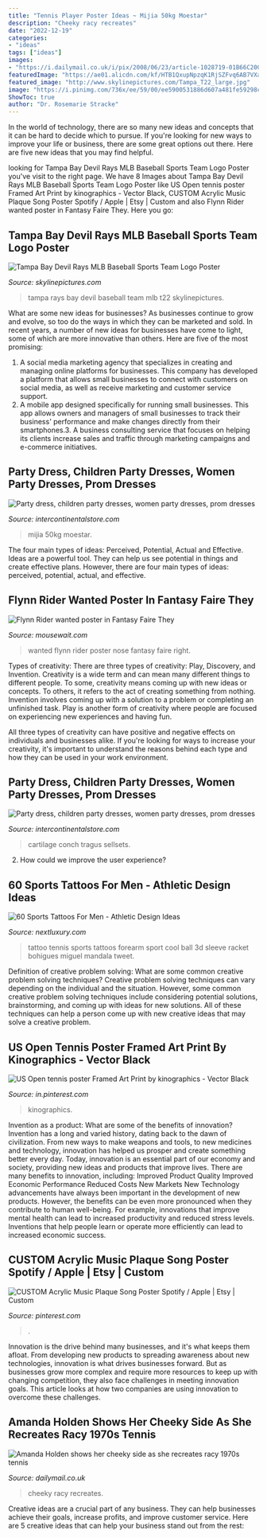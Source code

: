 ```yaml
---
title: "Tennis Player Poster Ideas ~ Mijia 50kg Moestar"
description: "Cheeky racy recreates"
date: "2022-12-19"
categories:
- "ideas"
tags: ["ideas"]
images:
- "https://i.dailymail.co.uk/i/pix/2008/06/23/article-1028719-01B66C2000000578-277_224x468.jpg"
featuredImage: "https://ae01.alicdn.com/kf/HTB1QxupNpzqK1RjSZFvq6AB7VXaQ.jpg"
featured_image: "http://www.skylinepictures.com/Tampa_T22_large.jpg"
image: "https://i.pinimg.com/736x/ee/59/00/ee5900531886d607a481fe59298cf452.jpg"
ShowToc: true
author: "Dr. Rosemarie Stracke"
---
```



In the world of technology, there are so many new ideas and concepts that it can be hard to decide which to pursue. If you're looking for new ways to improve your life or business, there are some great options out there. Here are five new ideas that you may find helpful.

	

		
looking for Tampa Bay Devil Rays MLB Baseball Sports Team Logo Poster you've visit to the right page. We have 8 Images about Tampa Bay Devil Rays MLB Baseball Sports Team Logo Poster like US Open tennis poster Framed Art Print by kinographics - Vector Black, CUSTOM Acrylic Music Plaque Song Poster Spotify / Apple | Etsy | Custom and also Flynn Rider wanted poster in Fantasy Faire They. Here you go:
		
    
## Tampa Bay Devil Rays MLB Baseball Sports Team Logo Poster

<img loading=lazy src="http://www.skylinepictures.com/Tampa_T22_large.jpg" onerror="this.onerror=null;this.src='https://tse2.mm.bing.net/th?id=OIP.Is0ejCGIAD7vJbkh9No72QHaLR&amp;pid=15.1';" alt="Tampa Bay Devil Rays MLB Baseball Sports Team Logo Poster">

_Source: skylinepictures.com_

>tampa rays bay devil baseball team mlb t22 skylinepictures. 

	

What are some new ideas for businesses?
As businesses continue to grow and evolve, so too do the ways in which they can be marketed and sold. In recent years, a number of new ideas for businesses have come to light, some of which are more innovative than others. Here are five of the most promising:
1. A social media marketing agency that specializes in creating and managing online platforms for businesses. This company has developed a platform that allows small businesses to connect with customers on social media, as well as receive marketing and customer service support.
2. A mobile app designed specifically for running small businesses. This app allows owners and managers of small businesses to track their business' performance and make changes directly from their smartphones.3. A business consulting service that focuses on helping its clients increase sales and traffic through marketing campaigns and e-commerce initiatives.
    
## Party Dress, Children Party Dresses, Women Party Dresses, Prom Dresses

<img loading=lazy src="https://ae01.alicdn.com/kf/HTB1fsDjahD1gK0jSZFyq6AiOVXaS.jpg" onerror="this.onerror=null;this.src='https://tse4.mm.bing.net/th?id=OIP.P0Kl_X2-alV015ybHyrE2QHaJ4&amp;pid=15.1';" alt="Party dress, children party dresses, women party dresses, prom dresses">

_Source: intercontinentalstore.com_

>mijia 50kg moestar. 

	

The four main types of ideas: Perceived, Potential, Actual and Effective.
Ideas are a powerful tool. They can help us see potential in things and create effective plans. However, there are four main types of ideas: perceived, potential, actual, and effective.

    
## Flynn Rider Wanted Poster In Fantasy Faire They

<img loading=lazy src="https://www.mousewait.com/disneyland/chat_images/471803_c_img.jpg" onerror="this.onerror=null;this.src='https://tse3.mm.bing.net/th?id=OIP.qn20zB9vi-0wLgLScbxwOAHaHa&amp;pid=15.1';" alt="Flynn Rider wanted poster in Fantasy Faire They">

_Source: mousewait.com_

>wanted flynn rider poster nose fantasy faire right. 

	

Types of creativity: There are three types of creativity: Play, Discovery, and Invention.
Creativity is a wide term and can mean many different things to different people. To some, creativity means coming up with new ideas or concepts. To others, it refers to the act of creating something from nothing.
Invention involves coming up with a solution to a problem or completing an unfinished task. Play is another form of creativity where people are focused on experiencing new experiences and having fun.

All three types of creativity can have positive and negative effects on individuals and businesses alike. If you're looking for ways to increase your creativity, it's important to understand the reasons behind each type and how they can be used in your work environment.

    
## Party Dress, Children Party Dresses, Women Party Dresses, Prom Dresses

<img loading=lazy src="https://ae01.alicdn.com/kf/HTB1QxupNpzqK1RjSZFvq6AB7VXaQ.jpg" onerror="this.onerror=null;this.src='https://tse2.mm.bing.net/th?id=OIP.b6XHOI6XuiD9BZrhy9EQ2QHaHa&amp;pid=15.1';" alt="Party dress, children party dresses, women party dresses, prom dresses">

_Source: intercontinentalstore.com_

>cartilage conch tragus sellsets. 

	

2. How could we improve the user experience?

    
## 60 Sports Tattoos For Men - Athletic Design Ideas

<img loading=lazy src="http://nextluxury.com/wp-content/uploads/tennis-mens-tattoo-sports-design.jpg" onerror="this.onerror=null;this.src='https://tse4.mm.bing.net/th?id=OIP.8ksPjJaryoVgWjiDfPzidgHaKP&amp;pid=15.1';" alt="60 Sports Tattoos For Men - Athletic Design Ideas">

_Source: nextluxury.com_

>tattoo tennis sports tattoos forearm sport cool ball 3d sleeve racket bohigues miguel mandala tweet. 

	

Definition of creative problem solving: What are some common creative problem solving techniques?
Creative problem solving techniques can vary depending on the individual and the situation. However, some common creative problem solving techniques include considering potential solutions, brainstorming, and coming up with ideas for new solutions. All of these techniques can help a person come up with new creative ideas that may solve a creative problem.

    
## US Open Tennis Poster Framed Art Print By Kinographics - Vector Black

<img loading=lazy src="https://i.pinimg.com/736x/91/86/fb/9186fb0c1af51a3640844d55c43ef7d8.jpg" onerror="this.onerror=null;this.src='https://tse1.mm.bing.net/th?id=OIP.Mls7DbcRRbbZzVKfGOinCwHaLp&amp;pid=15.1';" alt="US Open tennis poster Framed Art Print by kinographics - Vector Black">

_Source: in.pinterest.com_

>kinographics. 

	

Invention as a product: What are some of the benefits of innovation?
Invention has a long and varied history, dating back to the dawn of civilization. From new ways to make weapons and tools, to new medicines and technology, innovation has helped us prosper and create something better every day. Today, innovation is an essential part of our economy and society, providing new ideas and products that improve lives. There are many benefits to innovation, including: 
Improved Product Quality 
Improved Economic Performance 
Reduced Costs 
New Markets 
New Technology advancements have always been important in the development of new products. However, the benefits can be even more pronounced when they contribute to human well-being. For example, innovations that improve mental health can lead to increased productivity and reduced stress levels. Inventions that help people learn or operate more efficiently can lead to increased economic success.

    
## CUSTOM Acrylic Music Plaque Song Poster Spotify / Apple | Etsy | Custom

<img loading=lazy src="https://i.pinimg.com/736x/ee/59/00/ee5900531886d607a481fe59298cf452.jpg" onerror="this.onerror=null;this.src='https://tse3.mm.bing.net/th?id=OIP.xn98Haj6QEZ75o60l7-RNwHaLH&amp;pid=15.1';" alt="CUSTOM Acrylic Music Plaque Song Poster Spotify / Apple | Etsy | Custom">

_Source: pinterest.com_

>. 

	

Innovation is the drive behind many businesses, and it's what keeps them afloat. From developing new products to spreading awareness about new technologies, innovation is what drives businesses forward. But as businesses grow more complex and require more resources to keep up with changing competition, they also face challenges in meeting innovation goals. This article looks at how two companies are using innovation to overcome these challenges.

    
## Amanda Holden Shows Her Cheeky Side As She Recreates Racy 1970s Tennis

<img loading=lazy src="https://i.dailymail.co.uk/i/pix/2008/06/23/article-1028719-01B66C2000000578-277_224x468.jpg" onerror="this.onerror=null;this.src='https://tse4.mm.bing.net/th?id=OIP.M9relzCReFvQFpjaCTuNlAAAAA&amp;pid=15.1';" alt="Amanda Holden shows her cheeky side as she recreates racy 1970s tennis">

_Source: dailymail.co.uk_

>cheeky racy recreates. 

	

Creative ideas are a crucial part of any business. They can help businesses achieve their goals, increase profits, and improve customer service. Here are 5 creative ideas that can help your business stand out from the rest:

